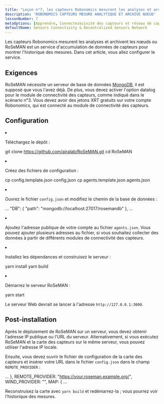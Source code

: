 ```yaml
---
title: "Leçon n°7, les capteurs Robonomics mesurent les analyses et archivent les nœuds"
description: 'ROBONOMICS CAPTEURS MESURE ANALYTIQUE ET ARCHIVE NOEUD'
lessonNumber: 7
metaOptions: [Apprendre, Connectezezivité des capteurs et réseau de capteurs décentralisé]
defaultName: Sensors Connectivity & Decentralized Sensors Network
---
```


Les capteurs Robonomics mesurent les analyses et archivent les nœuds ou RoSeMAN est un service d'accumulation de données de capteurs pour montrer l'historique des mesures. Dans cet article, vous allez configurer le service.

## Exigences

RoSeMAN nécessite un serveur de base de données [MongoDB](https://www.mongodb.com/docs/manual/introduction/), il est supposé que vous l'avez déjà. De plus, vous devez activer l'option datalog pour le module de connectivité des capteurs, comme indiqué dans le scénario n°3. Vous devez avoir des jetons XRT gratuits sur votre compte Robonomics, qui est connecté au module de connectivité des capteurs. 


## Configuration

<List type="numbers">

<li>

Téléchargez le dépôt :

<LessonCodeWrapper codeClass="big-code" language="bash">git clone https://github.com/airalab/RoSeMAN.git
cd RoSeMAN</LessonCodeWrapper>

</li>


<li>

Créez des fichiers de configuration :

<LessonCodeWrapper codeClass="big-code" language="bash">cp config.template.json config.json
cp agents.template.json agents.json</LessonCodeWrapper>

</li>

<li>

Ouvrez le fichier `config.json` et modifiez le chemin de la base de données :

<LessonCodeWrapper codeClass="big-code" language="json">...
  "DB": {
    "path": "mongodb://localhost:27017/rosemandb"
  },
...</LessonCodeWrapper>

</li>


<li>

Ajoutez l'adresse publique de votre compte au fichier `agents.json`. Vous pouvez ajouter plusieurs adresses au fichier, si vous souhaitez collecter des données à partir de différents modules de connectivité des capteurs.

</li>


<li>

Installez les dépendances et construisez le serveur :

<LessonCodeWrapper language="bash">yarn install
yarn build</LessonCodeWrapper>

</li>


<li>

Démarrez le serveur RoSeMAN :

<LessonCodeWrapper language="bash">yarn start</LessonCodeWrapper>

Le serveur Web devrait se lancer à l'adresse `http://127.0.0.1:3000`.

</li>

</List>

## Post-installation

Après le déploiement de RoSeMAN sur un serveur, vous devez obtenir l'adresse IP publique ou l'URL du serveur. Alternativement, si vous exécutez RoSeMAN et la carte des capteurs sur le même serveur, vous pouvez utiliser l'adresse IP locale.

Ensuite, vous devez ouvrir le fichier de configuration de la carte des capteurs et insérer votre URL dans le fichier `config.json` dans le champ `REMOTE_PROVIDER` :


<LessonCodeWrapper codeClass="big-code" language="json">...
  },
  REMOTE_PROVIDER: "https://your.roseman.example.org/",
  WIND_PROVIDER: "",
  MAP: {
...</LessonCodeWrapper>

Reconstruisez la carte avec `yarn build` et redémarrez-la ; vous pourrez voir l'historique des mesures.